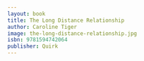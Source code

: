 ```yaml
---
layout: book
title: The Long Distance Relationship
author: Caroline Tiger
image: the-long-distance-relationship.jpg
isbn: 9781594742064
publisher: Quirk
---
```


